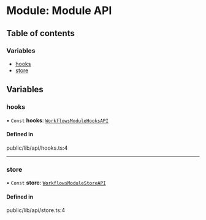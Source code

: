# Module: Module API

## Table of contents

### Variables

- [hooks](../wiki/Module%20API#hooks-1)
- [store](../wiki/Module%20API#store-1)

## Variables

### hooks

• `Const` **hooks**: [`WorkflowsModuleHooksAPI`](../wiki/index.WorkflowsModuleHooksAPI)

#### Defined in

public/lib/api/hooks.ts:4

___

### store

• `Const` **store**: [`WorkflowsModuleStoreAPI`](../wiki/index.WorkflowsModuleStoreAPI)

#### Defined in

public/lib/api/store.ts:4
